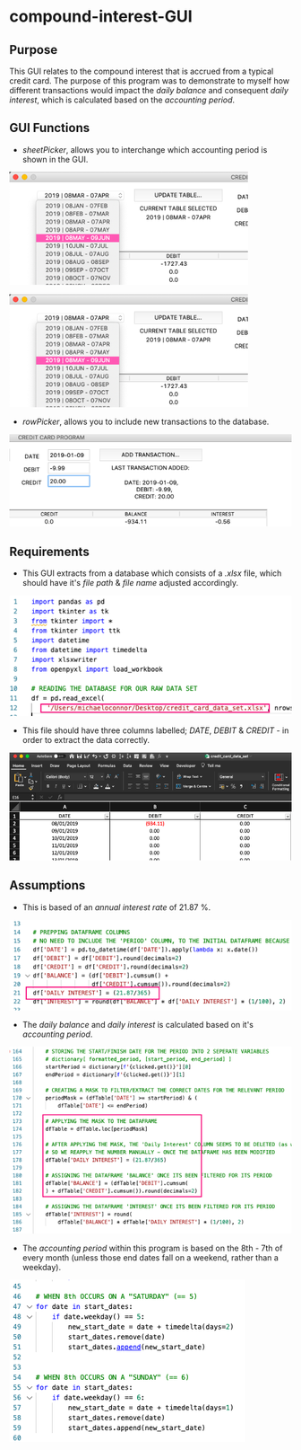 # compound-interest-GUI

## Purpose
This GUI relates to the compound interest that is accrued from a typical credit card.
The purpose of this program was to demonstrate to myself how different transactions would impact the _daily_ _balance_ and consequent _daily_ _interest_, which is calculated based on the _accounting_  _period_.


## GUI Functions
- _sheetPicker_, allows you to interchange which accounting period is shown in the GUI.

<p>
    <img src="https://github.com/MikeOC263/compound-interest-GUI/blob/master/screenshots/001%20sheetPicker.png"  />
</p>

![](https://github.com/MikeOC263/compound-interest-GUI/blob/master/screenshots/001%20sheetPicker.png)



- _rowPicker_, allows you to include new transactions to the database.

![](https://github.com/MikeOC263/compound-interest-GUI/blob/master/screenshots/002%20rowPicker.png)


## Requirements
- This GUI extracts from a database which consists of a _.xlsx_ file, which should have it's _file_ _path_ & _file_ _name_ adjusted accordingly.

![](https://github.com/MikeOC263/compound-interest-GUI/blob/master/screenshots/003%20Database%20File%20Path.png)

- This file should have three columns labelled; _DATE_, _DEBIT_ & _CREDIT_ - in order to extract the data correctly.

![](https://github.com/MikeOC263/compound-interest-GUI/blob/master/screenshots/004%20.xlsx%20database.png)


## Assumptions
- This is based of an _annual_ _interest_ _rate_ of 21.87 %.

![](https://github.com/MikeOC263/compound-interest-GUI/blob/master/screenshots/005%20Annual%20Interest%20.png)

- The _daily_ _balance_ and _daily_ _interest_ is calculated based on it's _accounting period_.

![](https://github.com/MikeOC263/compound-interest-GUI/blob/master/screenshots/006%20Period%20Mask.png)

- The _accounting_ _period_ within this program is based on the 8th - 7th of every month (unless those end dates fall on a weekend, rather than a weekday).

![](https://github.com/MikeOC263/compound-interest-GUI/blob/master/screenshots/007%20Period%20Start%20Date.png)





